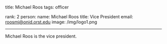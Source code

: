 title: Michael Roos
tags: officer

rank: 2
person:
    name: Michael Roos
    title: Vice President
    email: roosmi@onid.orst.edu
    image: /img/logo1.png

---

Michael Roos is the vice president.
